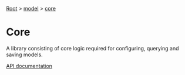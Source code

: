[Root](../../../README.md) &gt; [model](../README.md) &gt; [core](./README.md)

# Core

A library consisting of core logic required for configuring, querying and saving models.

[API documentation](../../../docs/model-core.md)
